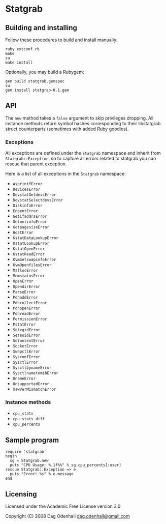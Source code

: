 Statgrab
========

Building and installing
-----------------------

Follow these procedures to build and install manually:

    ruby extconf.rb
    make
    su
    make install

Optionally, you may build a Rubygem:

    gem build statgrab.gemspec
    su
    gem install statgrab-0.1.gem

API
---

The `new` method takes a `false` argument to skip privileges
dropping. All instance methods return symbol hashes corresponding
to their libstatgrab struct counterparts (sometimes with added
Ruby goodies).

### Exceptions

All exceptions are defined under the `Statgrab` namespace and
inherit from `Statgrab::Exception`, so to capture all errors
related to statgrab you can rescue that parent exception.

Here is a list of all exceptions in the `Statgrab` namespace:

- `AsprintfError`
- `DevicesError`
- `DevstatGetdevsError`
- `DevstatSelectdevsError`
- `DiskinfoError`
- `EnoentError`
- `GetifaddrsError`
- `GetmntinfoError`
- `GetpagesizeError`
- `HostError`
- `KstatDataLookupError`
- `KstatLookupError`
- `KstatOpenError`
- `KstatReadError`
- `KvmGetswapinfoError`
- `KvmOpenfilesError`
- `MallocError`
- `MemstatusError`
- `OpenError`
- `OpendirError`
- `ParseError`
- `PdhaddError`
- `PdhcollectError`
- `PdhopenError`
- `PdhreadError`
- `PermissionError`
- `PstatError`
- `SetegidError`
- `SeteuidError`
- `SetmntentError`
- `SocketError`
- `SwapctlError`
- `SysconfError`
- `SysctlError`
- `SysctlbynameError`
- `SysctlnametomibError`
- `UnameError`
- `UnsupportedError`
- `XswVerMismatchError`

### Instance methods

- `cpu_stats`
- `cpu_stats_diff`
- `cpu_percents`

Sample program
--------------

    require 'statgrab'
    begin
      sg = Statgrab.new
      puts "CPU Usage: %.1f%%" % sg.cpu_percents[:user]
    rescue Statgrab::Exception => e
      puts "Error! %s" % e.message
    end

Licensing
---------

Licensed under the Academic Free License version 3.0

Copyright (C) 2008 Dag Odenhall <dag.odenhall@gmail.com>
